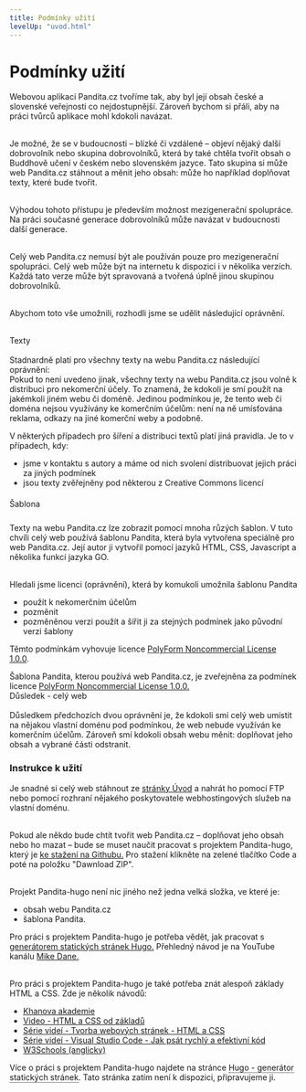 ```yaml
---
title: Podmínky užití
levelUp: "uvod.html"
---
```


# Podmínky užití

Webovou aplikaci Pandita.cz tvoříme tak, aby byl její obsah české a slovenské veřejnosti co nejdostupnější. Zároveň bychom si přáli, aby na práci tvůrců aplikace mohl kdokoli navázat. <br><br>

Je možné, že se v budoucnosti – blízké či vzdálené – objeví nějaký další dobrovolník nebo skupina dobrovolníků, která by také chtěla tvořit obsah o Buddhově učení v českém nebo slovenském jazyce. Tato skupina si může web Pandita.cz stáhnout a měnit jeho obsah: může ho například doplňovat texty, které bude tvořit.<br><br>

Výhodou tohoto přístupu je především možnost mezigenerační spolupráce. Na práci současné generace dobrovolníků může navázat v budoucnosti další generace.<br><br>

Celý web Pandita.cz nemusí být ale používán pouze pro mezigenerační spolupráci. Celý web může být na internetu k dispozici i v několika verzích. Každá tato verze může být spravovaná a tvořená úplně jinou skupinou dobrovolníků. <br><br>

Abychom toto vše umožnili, rozhodli jsme se udělit následující oprávnění.<br><br>

<div class="underline" style="margin-top:10px; argin-bottom:0px">
Texty
</div><br>
Stadnardně platí pro všechny texty na webu Pandita.cz následující oprávnění:

<div class="citace" style="argin-top:13px" >
Pokud to není uvedeno jinak, všechny texty na webu Pandita.cz jsou volně k distribuci pro nekomerční účely. To znamená, že kdokoli je smí použít na jakémkoli jiném webu či doméně. Jedinou podmínkou je, že tento web či doména nejsou využívány ke komerčním účelům: není na ně umísťována reklama, odkazy na jiné komerční weby a podobně.
</div>

V některých případech pro šíření a distribuci textů platí jiná pravidla. Je to v případech, kdy:

<ul>
<li>jsme v kontaktu s autory a máme od nich svolení distribuovat jejich práci za jiných podmínek</li>
<li>jsou texty zvěřejněny pod některou z Creative Commons licencí</li>
</ul>

<div class="underline" style="margin-top:20px; margin-bottom:8px">
Šablona
</div><br>
Texty na webu Pandita.cz lze zobrazit pomocí mnoha růzých šablon. V tuto chvíli celý web používá šablonu Pandita, která byla vytvořena speciálně pro web Pandita.cz. Její autor ji vytvořil pomocí jazyků HTML, CSS, Javascript a několika funkcí jazyka GO.<br><br>

Hledali jsme licenci (oprávnění), která by komukoli umožnila šablonu Pandita

<ul>
<li>použít k nekomerčním účelům</li>
<li>pozměnit</li>
<li>pozměněnou verzi použít a šířit ji za stejných podmínek jako původní verzi šablony</li>
</ul>

Těmto podmínkám vyhovuje licence [PolyForm Noncommercial License 1.0.0](https://polyformproject.org/licenses/noncommercial/1.0.0/).

<div class="citace">
Šablona Pandita, kterou používá web Pandita.cz, je zveřejněna za podmínek licence 
<a href="license.html">PolyForm Noncommercial License 1.0.0.</a>
</a>
</div>

<div class="underline">
Důsledek - celý web
</div><br>
Důsledkem předchozích dvou oprávnění je, že  kdokoli smí celý web umístit na nějakou vlastní doménu pod podmínkou, že web nebude využíván ke komerčním účelům. Zároveň smí kdokoli obsah webu měnit: doplňovat jeho obsah a vybrané části odstranit.<br>

### Instrukce k užití

Je snadné si celý web stáhnout ze [stránky Úvod](uvod.html) a nahrát ho pomocí FTP nebo pomocí rozhraní nějakého poskytovatele webhostingových služeb na vlastní doménu. <br><br>

Pokud ale někdo bude chtít tvořit web Pandita.cz – doplňovat jeho obsah nebo ho mazat – bude se muset naučit pracovat s projektem Pandita-hugo, který je [ke stažení na Githubu.](https://github.com/Borek78/pandita-hugo) Pro stažení klikněte na zelené tlačítko <span class="green-button" >Code</span> a poté na položku "Dawnload ZIP".<br><br>

Projekt Pandita-hugo není nic jiného než jedna velká složka, ve které je:

<ul>
<li>obsah webu Pandita.cz</li>
<li>šablona Pandita.</li>
</ul>

Pro práci s projektem Pandita-hugo je potřeba vědět, jak pracovat s [generátorem statických stránek Hugo.](https://gohugo.io/) Přehledný návod je na YouTube kanálu [Mike Dane.](https://www.youtube.com/playlist?list=PLLAZ4kZ9dFpOnyRlyS-liKL5ReHDcj4G3)<br><br>

Pro práci s projektem Pandita-hugo je také potřeba znát alespoň základy HTML a CSS. Zde je několik návodů:

<ul>

<li><a href="https://cs.khanacademy.org/computing/computer-programming/html-css">Khanova akademie</a></li>

<li><a href="https://www.youtube.com/watch?v=LULd0858mUQ">Video - HTML a CSS od základů</a></li>

<li><a href="https://www.youtube.com/playlist?list=PLQ8x_VWW6AkvCiDzMEI5K9jW_1rsV9PTf"> Série videí - Tvorba webových stránek - HTML a CSS</a></li>

<li><a href="https://www.youtube.com/playlist?list=PLQ8x_VWW6AksIzgE-LKqkwz4JMHh4AWVB">Série videí - Visual Studio Code - Jak psát rychlý a efektivní kód</a></li>

<li><a href="https://www.w3schools.com/">W3Schools (anglicky)</a></li>

</ul>

Více o práci s projektem Pandita-hugo najdete na stránce <a style="border-bottom: 1px dotted black" >Hugo - generátor statických stránek</a>. Tato stránka zatím není k dispozici, připravujeme ji.
